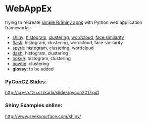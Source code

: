 # WebAppEx

trying to recreate [simple R/Shiny apps](/shiny) with Python web application frameworks:

* [shiny](/shiny): [histogram](http://www.seekyourface.com/shiny/histogram/), [clustering](http://www.seekyourface.com/shiny/cluster/), [wordcloud](http://www.seekyourface.com/shiny/wordcloud/), [face similarity](http://www.seekyourface.com/shiny/simface/)
* [flask](/flask): histogram, clustering, wordcloud, face similarity
* [spyre](/spyre): histogram, clustering, wordcloud
* [dash](/dash):   histogram, clustering
* [bokeh](/bokeh): histogram, clustering
* [bowtie](/bowtie): clustering
* **glossy**: to be added

### PyConCZ Slides:

http://crysa.fzu.cz/karla/slides/pycon2017.pdf

### Shiny Examples online:

http://www.seekyourface.com/shiny/



